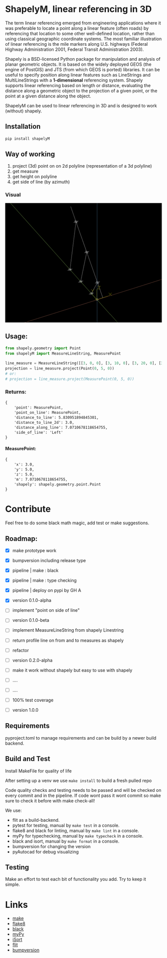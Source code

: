 # ShapelyM, linear referencing in 3D

The term linear referencing emerged from engineering applications where it was preferable to locate a point along a linear feature (often roads) by referencing that location to some other well-defined location, rather than using classical geographic coordinate systems. The most familiar illustration of linear referencing is the mile markers along U.S. highways (Federal Highway Administration 2001, Federal Transit Administration 2003).

Shapely is a BSD-licensed Python package for manipulation and analysis of planar geometric objects. It is based on the widely deployed GEOS (the engine of PostGIS) and JTS (from which GEOS is ported) libraries. It can be useful to specify position along linear features such as LineStrings and MultiLineStrings with a **1-dimensional** referencing system. Shapely supports linear referencing based on length or distance, evaluating the distance along a geometric object to the projection of a given point, or the point at a given distance along the object.

ShapelyM can be used to linear referencing in 3D and is designed to work (without) shapely.

## Installation

```bash
pip install shapelyM
```


## Way of working
1. project (3d) point on on 2d polyline (representation of a 3d polyline)
2. get measure
3. get height on polyline
4. get side of line (by azimuth) 

### Visual
![alt text](https://raw.githubusercontent.com/Hazedd/shapelyM/master/assets/3d_view.png)

## Usage:

```python
from shapely.geometry import Point
from shapelyM import MeasureLineString, MeasurePoint
```

```python
line_measure = MeasureLineString([[3, 0, 0], [3, 10, 0], [3, 20, 0], [3, 30, 0]])
projection = line_measure.project(Point(0, 5, 0))
# or:
# projection = line_measure.project(MeasurePoint(0, 5, 0))
```

### Returns:

```
{
    'point': MeasurePoint, 
    'point_on_line': MeasurePoint, 
    'distance_to_line': 5.830951894845301, 
    'distance_to_line_2d': 3.0, 
    'distance_along_line': 7.0710678118654755, 
    'side_of_line': 'Left'
}
 ```

#### MeasurePoint:

```
{
    'x': 3.0,
    'y': 5.0,
    'z': 5.0,
    'm': 7.0710678118654755,
    'shapely': shapely.geometry.point.Point
}
```

# Contribute
Feel free to do some black math magic, add test or make suggestions.

## Roadmap:
- [X] make prototype work
- [X] bumpversion including release type
- [X] pipeline | make : black
- [X] pipeline | make : type checking
- [X] pipeline | deploy on pypi by GH A
- [X] version 0.1.0-alpha
- [ ] implement "point on side of line"
- [ ] version 0.1.0-beta
- [ ] implement MeasureLineString from shapely Linestring
- [ ] return profile line on from and to measures as shapely
- [ ] refactor
- [ ] version 0.2.0-alpha 
- [ ] make it work without shapely but easy to use with shapely

- [ ] ....
- [ ] ....
- [ ] 100% test coverage
- [ ] version 1.0.0

## Requirements 
pyproject.toml to manage requirements and can be build by a newer build backend.

## Build and Test
Install MakeFile for quality of life

After setting up a venv we use `make install` to build a fresh pulled repo

Code quality checks and testing needs to be passed and will be checked on every commit and in the pipeline. If code wont pass it wont commit so make sure to check it before with make check-all!

We use:
- flit as a build-backend. 
- pytest for testing, manual by `make test` in a console.
- flake8 and black for linting, manual by `make lint` in a console.
- myPy for typechecking, manual by `make typecheck` in a console.
- black and isort, manual by `make format` in a console.
- bumpversion for changing the version
- pyAutocad for debug visualizing


## Testing
Make an effort to test each bit of functionality you add. Try to keep it simple.

# Links
- [make](https://www.gnu.org/software/make/manual/make.html)
- [flake8](https://flake8.pycqa.org/en/latest/)
- [black](https://github.com/psf/black)
- [myPy](https://mypy.readthedocs.io/en/stable/)
- [iSort](https://github.com/PyCQA/isort)
- [flit](https://flit.pypa.io/en/latest/)
- [bumpversion](https://github.com/peritus/bumpversion)
